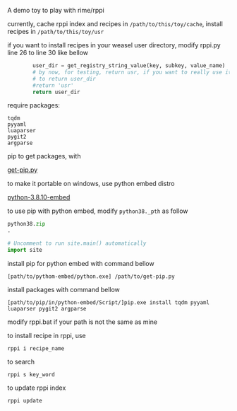 A demo toy to play with rime/rppi

currently, cache rppi index and recipes in `/path/to/this/toy/cache`, install recipes in `/path/to/this/toy/usr`

if you want to install recipes in your weasel user directory, modify rppi.py line 26 to line 30 like bellow

```python
        user_dir = get_registry_string_value(key, subkey, value_name)
        # by now, for testing, return usr, if you want to really use it, change
        # to return user_dir
        #return 'usr'
        return user_dir

```

require packages:

```
tqdm
pyyaml
luaparser
pygit2
argparse
```

pip to get packages, with

[get-pip.py](!https://bootstrap.pypa.io/get-pip.py)

to make it portable on windows, use python embed distro

[python-3.8.10-embed](!https://mirrors.huaweicloud.com/python/3.8.10/python-3.8.10-embed-win32.zip)

to use pip with python embed, modify `python38._pth` as follow

```python
python38.zip
.

# Uncomment to run site.main() automatically
import site

```
install pip for python embed with command bellow

```
[path/to/pythom-embed/python.exe] /path/to/get-pip.py
```

install packages with command bellow

```
[path/to/pip/in/python-embed/Script/]pip.exe install tqdm pyyaml luaparser pygit2 argparse 
```

modify rppi.bat if your path is not the same as mine


to install recipe in rppi, use 
```
rppi i recipe_name
```

to search 

```
rppi s key_word
```

to update rppi index

```
rppi update
```
